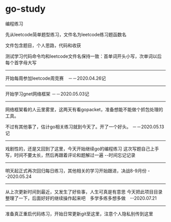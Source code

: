 # go-study
编程练习

先从leetcode简单题型练习，文件名为leetcode练习题函数名

文件包含题目，个人思路，代码和收获

测试学习代码命令均和leetcode文件名保持一致：首单词开头小写，次单词以后每个首字母大写


---------------------------
开始每周参加leetcode周竞赛　－－2020.04.26记


---------------------------
开始学习gnet网络框架 －－2020.05.03记


---------------------------
网络框架看的人云里雾里，这两天有看gopacket，准备想能不能做个抓包处理的工具。

不过有其他事了，估计go相关练习就到今天了。开了一个好头。 －－2020.05.13记


--------------------------
戏剧性的，还是又回到了这里，今天开始继续go的编程练习
这次写题自己上手写，时间不要太长，然后再跟着评论和题解过一遍  --时间忘记记录


--------------------------
明天起正式再次回归每日练习，其他相关的学习开始跟进，决战8-9月份 --2020.05.24


--------------------------
从上次更新时间到最近，又发生了好些事，人生可真是有意思
今天把此项目目录整理了一下，后面好好的继续操作起来吧　多学多练多想多做　--2020.07.21


--------------------------
准备真正重启代码练习，开始日常更新git至这里，注意个人隐私别传到这里
